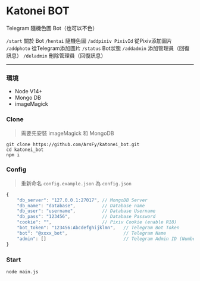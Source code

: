 # Katonei BOT

Telegram 隨機色圖 Bot（也可以不色）

`/start` 關於 Bot
`/hentai` 隨機色圖
`/addpixiv PixivId` 從Pixiv添加圖片
`/addphoto` 從Telegram添加圖片
`/status` Bot狀態
`/addadmin` 添加管理員（回復訊息）
`/deladmin` 刪除管理員（回復訊息）

-----

### 環境

- Node V14+
- Mongo DB
- imageMagick

### Clone

> 需要先安裝 imageMagick 和 MongoDB

```
git clone https://github.com/ArsFy/katonei_bot.git
cd katonei_bot
npm i
```

### Config

> 重新命名 `config.example.json` 為 `config.json`

```js
{
    "db_server": "127.0.0.1:27017", // MongoDB Server
    "db_name": "database",          // Database name
    "db_user": "username",          // Database Username
    "db_pass": "123456",            // Database Password
    "cookie": "",                   // Pixiv Cookie (enable R18)
    "bot_token": "123456:Abcdefghijklmn",   // Telegram Bot Token
    "bot": "@xxxx_bot",                     // Telegram Name
    "admin": []                             // Telegram Admin ID (Number)
}
```

### Start

```
node main.js
```